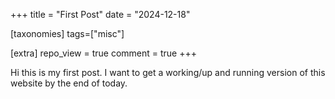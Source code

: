 +++
title = "First Post"
date = "2024-12-18"

[taxonomies]
tags=["misc"]

[extra]
repo_view = true
comment = true
+++

Hi this is my first post. I want to get a working/up and running version of this website by the end of today. 